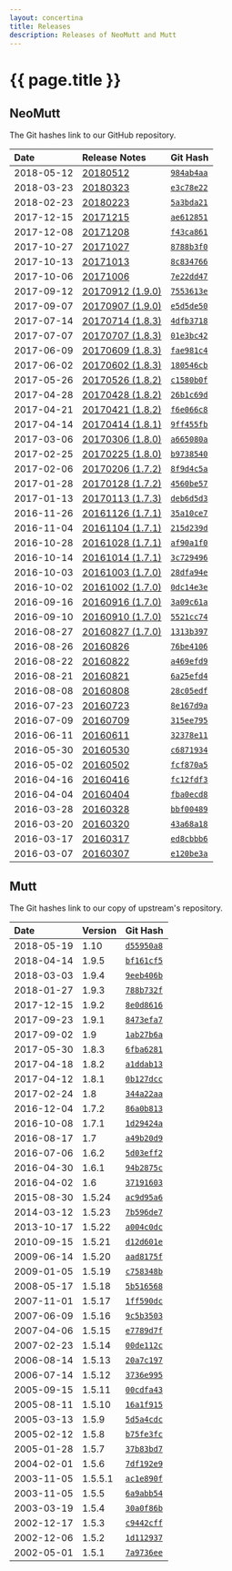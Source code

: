 ```yaml
---
layout: concertina
title: Releases
description: Releases of NeoMutt and Mutt
---
```


# {{ page.title }}

## NeoMutt

The Git hashes link to our GitHub repository.

| Date       | Release Notes | Git Hash |
| :--------- | :------------ | :------- |
| 2018-05-12 | [20180512](https://github.com/neomutt/neomutt/releases/tag/neomutt-20180512) | [`984ab4aa`](https://github.com/neomutt/neomutt/commit/984ab4aa) |
| 2018-03-23 | [20180323](https://github.com/neomutt/neomutt/releases/tag/neomutt-20180323) | [`e3c78e22`](https://github.com/neomutt/neomutt/commit/e3c78e22) |
| 2018-02-23 | [20180223](https://github.com/neomutt/neomutt/releases/tag/neomutt-20180223) | [`5a3bda21`](https://github.com/neomutt/neomutt/commit/5a3bda21) |
| 2017-12-15 | [20171215](https://github.com/neomutt/neomutt/releases/tag/neomutt-20171215) | [`ae612851`](https://github.com/neomutt/neomutt/commit/ae612851) |
| 2017-12-08 | [20171208](https://github.com/neomutt/neomutt/releases/tag/neomutt-20171208) | [`f43ca861`](https://github.com/neomutt/neomutt/commit/f43ca861) |
| 2017-10-27 | [20171027](https://github.com/neomutt/neomutt/releases/tag/neomutt-20171027) | [`8788b3f0`](https://github.com/neomutt/neomutt/commit/8788b3f0) |
| 2017-10-13 | [20171013](https://github.com/neomutt/neomutt/releases/tag/neomutt-20171013) | [`8c834766`](https://github.com/neomutt/neomutt/commit/8c834766) |
| 2017-10-06 | [20171006](https://github.com/neomutt/neomutt/releases/tag/neomutt-20171006) | [`7e22dd47`](https://github.com/neomutt/neomutt/commit/7e22dd47) |
| 2017-09-12 | [20170912 (1.9.0)](https://github.com/neomutt/neomutt/releases/tag/neomutt-20170912) | [`7553613e`](https://github.com/neomutt/neomutt/commit/7553613e) |
| 2017-09-07 | [20170907 (1.9.0)](https://github.com/neomutt/neomutt/releases/tag/neomutt-20170907) | [`e5d5de50`](https://github.com/neomutt/neomutt/commit/e5d5de50) |
| 2017-07-14 | [20170714 (1.8.3)](https://github.com/neomutt/neomutt/releases/tag/neomutt-20170714) | [`4dfb3718`](https://github.com/neomutt/neomutt/commit/4dfb3718) |
| 2017-07-07 | [20170707 (1.8.3)](https://github.com/neomutt/neomutt/releases/tag/neomutt-20170707) | [`01e3bc42`](https://github.com/neomutt/neomutt/commit/01e3bc42) |
| 2017-06-09 | [20170609 (1.8.3)](https://github.com/neomutt/neomutt/releases/tag/neomutt-20170609) | [`fae981c4`](https://github.com/neomutt/neomutt/commit/fae981c4) |
| 2017-06-02 | [20170602 (1.8.3)](https://github.com/neomutt/neomutt/releases/tag/neomutt-20170602) | [`180546cb`](https://github.com/neomutt/neomutt/commit/180546cb) |
| 2017-05-26 | [20170526 (1.8.2)](https://github.com/neomutt/neomutt/releases/tag/neomutt-20170526) | [`c1580b0f`](https://github.com/neomutt/neomutt/commit/c1580b0f) |
| 2017-04-28 | [20170428 (1.8.2)](https://github.com/neomutt/neomutt/releases/tag/neomutt-20170428) | [`26b1c69d`](https://github.com/neomutt/neomutt/commit/26b1c69d) |
| 2017-04-21 | [20170421 (1.8.2)](https://github.com/neomutt/neomutt/releases/tag/neomutt-20170421) | [`f6e066c8`](https://github.com/neomutt/neomutt/commit/f6e066c8) |
| 2017-04-14 | [20170414 (1.8.1)](https://github.com/neomutt/neomutt/releases/tag/neomutt-20170414) | [`9ff455fb`](https://github.com/neomutt/neomutt/commit/9ff455fb) |
| 2017-03-06 | [20170306 (1.8.0)](https://github.com/neomutt/neomutt/releases/tag/neomutt-20170306) | [`a665080a`](https://github.com/neomutt/neomutt/commit/a665080a) |
| 2017-02-25 | [20170225 (1.8.0)](https://github.com/neomutt/neomutt/releases/tag/neomutt-20170225) | [`b9738540`](https://github.com/neomutt/neomutt/commit/b9738540) |
| 2017-02-06 | [20170206 (1.7.2)](https://github.com/neomutt/neomutt/releases/tag/neomutt-20170206) | [`8f9d4c5a`](https://github.com/neomutt/neomutt/commit/8f9d4c5a) |
| 2017-01-28 | [20170128 (1.7.2)](https://github.com/neomutt/neomutt/releases/tag/neomutt-20170128) | [`4560be57`](https://github.com/neomutt/neomutt/commit/4560be57) |
| 2017-01-13 | [20170113 (1.7.3)](https://github.com/neomutt/neomutt/releases/tag/neomutt-20170113) | [`deb6d5d3`](https://github.com/neomutt/neomutt/commit/deb6d5d3) |
| 2016-11-26 | [20161126 (1.7.1)](https://github.com/neomutt/neomutt/releases/tag/neomutt-20161126) | [`35a10ce7`](https://github.com/neomutt/neomutt/commit/35a10ce7) |
| 2016-11-04 | [20161104 (1.7.1)](https://github.com/neomutt/neomutt/releases/tag/neomutt-20161104) | [`215d239d`](https://github.com/neomutt/neomutt/commit/215d239d) |
| 2016-10-28 | [20161028 (1.7.1)](https://github.com/neomutt/neomutt/releases/tag/neomutt-20161028) | [`af90a1f0`](https://github.com/neomutt/neomutt/commit/af90a1f0) |
| 2016-10-14 | [20161014 (1.7.1)](https://github.com/neomutt/neomutt/releases/tag/neomutt-20161014) | [`3c729496`](https://github.com/neomutt/neomutt/commit/3c729496) |
| 2016-10-03 | [20161003 (1.7.0)](https://github.com/neomutt/neomutt/releases/tag/neomutt-20161003) | [`28dfa94e`](https://github.com/neomutt/neomutt/commit/28dfa94e) |
| 2016-10-02 | [20161002 (1.7.0)](https://github.com/neomutt/neomutt/releases/tag/neomutt-20161002) | [`0dc14e3e`](https://github.com/neomutt/neomutt/commit/0dc14e3e) |
| 2016-09-16 | [20160916 (1.7.0)](https://github.com/neomutt/neomutt/releases/tag/neomutt-20160916) | [`3a09c61a`](https://github.com/neomutt/neomutt/commit/3a09c61a) |
| 2016-09-10 | [20160910 (1.7.0)](https://github.com/neomutt/neomutt/releases/tag/neomutt-20160910) | [`5521cc74`](https://github.com/neomutt/neomutt/commit/5521cc74) |
| 2016-08-27 | [20160827 (1.7.0)](https://github.com/neomutt/neomutt/releases/tag/neomutt-20160827) | [`1313b397`](https://github.com/neomutt/neomutt/commit/1313b397) |
| 2016-08-26 | [20160826](https://github.com/neomutt/neomutt/releases/tag/neomutt-20160826) | [`76be4106`](https://github.com/neomutt/neomutt/commit/76be4106) |
| 2016-08-22 | [20160822](https://github.com/neomutt/neomutt/releases/tag/neomutt-20160822) | [`a469efd9`](https://github.com/neomutt/neomutt/commit/a469efd9) |
| 2016-08-21 | [20160821](https://github.com/neomutt/neomutt/releases/tag/neomutt-20160821) | [`6a25efd4`](https://github.com/neomutt/neomutt/commit/6a25efd4) |
| 2016-08-08 | [20160808](https://github.com/neomutt/neomutt/releases/tag/neomutt-20160808) | [`28c05edf`](https://github.com/neomutt/neomutt/commit/28c05edf) |
| 2016-07-23 | [20160723](https://github.com/neomutt/neomutt/releases/tag/neomutt-20160723) | [`8e167d9a`](https://github.com/neomutt/neomutt/commit/8e167d9a) |
| 2016-07-09 | [20160709](https://github.com/neomutt/neomutt/releases/tag/neomutt-20160709) | [`315ee795`](https://github.com/neomutt/neomutt/commit/315ee795) |
| 2016-06-11 | [20160611](https://github.com/neomutt/neomutt/releases/tag/neomutt-20160611) | [`32378e11`](https://github.com/neomutt/neomutt/commit/32378e11) |
| 2016-05-30 | [20160530](https://github.com/neomutt/neomutt/releases/tag/neomutt-20160530) | [`c6871934`](https://github.com/neomutt/neomutt/commit/c6871934) |
| 2016-05-02 | [20160502](https://github.com/neomutt/neomutt/releases/tag/neomutt-20160502) | [`fcf870a5`](https://github.com/neomutt/neomutt/commit/fcf870a5) |
| 2016-04-16 | [20160416](https://github.com/neomutt/neomutt/releases/tag/neomutt-20160416) | [`fc12fdf3`](https://github.com/neomutt/neomutt/commit/fc12fdf3) |
| 2016-04-04 | [20160404](https://github.com/neomutt/neomutt/releases/tag/neomutt-20160404) | [`fba0ecd8`](https://github.com/neomutt/neomutt/commit/fba0ecd8) |
| 2016-03-28 | [20160328](https://github.com/neomutt/neomutt/releases/tag/neomutt-20160328) | [`bbf00489`](https://github.com/neomutt/neomutt/commit/bbf00489) |
| 2016-03-20 | [20160320](https://github.com/neomutt/neomutt/releases/tag/neomutt-20160320) | [`43a68a18`](https://github.com/neomutt/neomutt/commit/43a68a18) |
| 2016-03-17 | [20160317](https://github.com/neomutt/neomutt/releases/tag/neomutt-20160317) | [`ed8cbbb6`](https://github.com/neomutt/neomutt/commit/ed8cbbb6) |
| 2016-03-07 | [20160307](https://github.com/neomutt/neomutt/releases/tag/neomutt-20160307) | [`e120be3a`](https://github.com/neomutt/neomutt/commit/e120be3a) |

## Mutt

The Git hashes link to our copy of upstream's repository.

| Date       | Version      | Git Hash |
| :--------- | :----------- | :------- |
| 2018-05-19 | 1.10 | [`d55950a8`](https://github.com/neomutt/upstream-mutt/commit/d55950a8) |
| 2018-04-14 | 1.9.5 | [`bf161cf5`](https://github.com/neomutt/upstream-mutt/commit/bf161cf5) |
| 2018-03-03 | 1.9.4 | [`9eeb406b`](https://github.com/neomutt/upstream-mutt/commit/9eeb406b) |
| 2018-01-27 | 1.9.3 | [`788b732f`](https://github.com/neomutt/upstream-mutt/commit/788b732f) |
| 2017-12-15 | 1.9.2 | [`8e0d8616`](https://github.com/neomutt/upstream-mutt/commit/8e0d8616) |
| 2017-09-23 | 1.9.1 | [`8473efa7`](https://github.com/neomutt/upstream-mutt/commit/8473efa7) |
| 2017-09-02 | 1.9 | [`1ab27b6a`](https://github.com/neomutt/upstream-mutt/commit/1ab27b6a) |
| 2017-05-30 | 1.8.3 | [`6fba6281`](https://github.com/neomutt/upstream-mutt/commit/6fba6281) |
| 2017-04-18 | 1.8.2 | [`a1ddab13`](https://github.com/neomutt/upstream-mutt/commit/a1ddab13) |
| 2017-04-12 | 1.8.1 | [`0b127dcc`](https://github.com/neomutt/upstream-mutt/commit/0b127dcc) |
| 2017-02-24 | 1.8 | [`344a22aa`](https://github.com/neomutt/upstream-mutt/commit/344a22aa) |
| 2016-12-04 | 1.7.2 | [`86a0b813`](https://github.com/neomutt/upstream-mutt/commit/86a0b813) |
| 2016-10-08 | 1.7.1 | [`1d29424a`](https://github.com/neomutt/upstream-mutt/commit/1d29424a) |
| 2016-08-17 | 1.7 | [`a49b20d9`](https://github.com/neomutt/upstream-mutt/commit/a49b20d9) |
| 2016-07-06 | 1.6.2 | [`5d03eff2`](https://github.com/neomutt/upstream-mutt/commit/5d03eff2) |
| 2016-04-30 | 1.6.1 | [`94b2875c`](https://github.com/neomutt/upstream-mutt/commit/94b2875c) |
| 2016-04-02 | 1.6 | [`37191603`](https://github.com/neomutt/upstream-mutt/commit/37191603) |
| 2015-08-30 | 1.5.24 | [`ac9d95a6`](https://github.com/neomutt/upstream-mutt/commit/ac9d95a6) |
| 2014-03-12 | 1.5.23 | [`7b596de7`](https://github.com/neomutt/upstream-mutt/commit/7b596de7) |
| 2013-10-17 | 1.5.22 | [`a004c0dc`](https://github.com/neomutt/upstream-mutt/commit/a004c0dc) |
| 2010-09-15 | 1.5.21 | [`d12d601e`](https://github.com/neomutt/upstream-mutt/commit/d12d601e) |
| 2009-06-14 | 1.5.20 | [`aad8175f`](https://github.com/neomutt/upstream-mutt/commit/aad8175f) |
| 2009-01-05 | 1.5.19 | [`c758348b`](https://github.com/neomutt/upstream-mutt/commit/c758348b) |
| 2008-05-17 | 1.5.18 | [`5b516568`](https://github.com/neomutt/upstream-mutt/commit/5b516568) |
| 2007-11-01 | 1.5.17 | [`1ff590dc`](https://github.com/neomutt/upstream-mutt/commit/1ff590dc) |
| 2007-06-09 | 1.5.16 | [`9c5b3503`](https://github.com/neomutt/upstream-mutt/commit/9c5b3503) |
| 2007-04-06 | 1.5.15 | [`e7789d7f`](https://github.com/neomutt/upstream-mutt/commit/e7789d7f) |
| 2007-02-23 | 1.5.14 | [`00de112c`](https://github.com/neomutt/upstream-mutt/commit/00de112c) |
| 2006-08-14 | 1.5.13 | [`20a7c197`](https://github.com/neomutt/upstream-mutt/commit/20a7c197) |
| 2006-07-14 | 1.5.12 | [`3736e995`](https://github.com/neomutt/upstream-mutt/commit/3736e995) |
| 2005-09-15 | 1.5.11 | [`00cdfa43`](https://github.com/neomutt/upstream-mutt/commit/00cdfa43) |
| 2005-08-11 | 1.5.10 | [`16a1f915`](https://github.com/neomutt/upstream-mutt/commit/16a1f915) |
| 2005-03-13 | 1.5.9 | [`5d5a4cdc`](https://github.com/neomutt/upstream-mutt/commit/5d5a4cdc) |
| 2005-02-12 | 1.5.8 | [`b75fe3fc`](https://github.com/neomutt/upstream-mutt/commit/b75fe3fc) |
| 2005-01-28 | 1.5.7 | [`37b83bd7`](https://github.com/neomutt/upstream-mutt/commit/37b83bd7) |
| 2004-02-01 | 1.5.6 | [`7df192e9`](https://github.com/neomutt/upstream-mutt/commit/7df192e9) |
| 2003-11-05 | 1.5.5.1 | [`ac1e890f`](https://github.com/neomutt/upstream-mutt/commit/ac1e890f) |
| 2003-11-05 | 1.5.5 | [`6a9abb54`](https://github.com/neomutt/upstream-mutt/commit/6a9abb54) |
| 2003-03-19 | 1.5.4 | [`30a0f86b`](https://github.com/neomutt/upstream-mutt/commit/30a0f86b) |
| 2002-12-17 | 1.5.3 | [`c9442cff`](https://github.com/neomutt/upstream-mutt/commit/c9442cff) |
| 2002-12-06 | 1.5.2 | [`1d112937`](https://github.com/neomutt/upstream-mutt/commit/1d112937) |
| 2002-05-01 | 1.5.1 | [`7a9736ee`](https://github.com/neomutt/upstream-mutt/commit/7a9736ee) |

